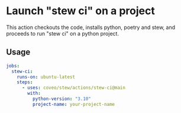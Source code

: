# Launch "stew ci" on a project

This action checkouts the code, installs python, poetry and stew, and proceeds to run "stew ci" on a python project.

## Usage

```yml
jobs:
  stew-ci:
    runs-on: ubuntu-latest
    steps:
      - uses: coveo/stew/actions/stew-ci@main
        with:
          python-version: "3.10"
          project-name: your-project-name
```
